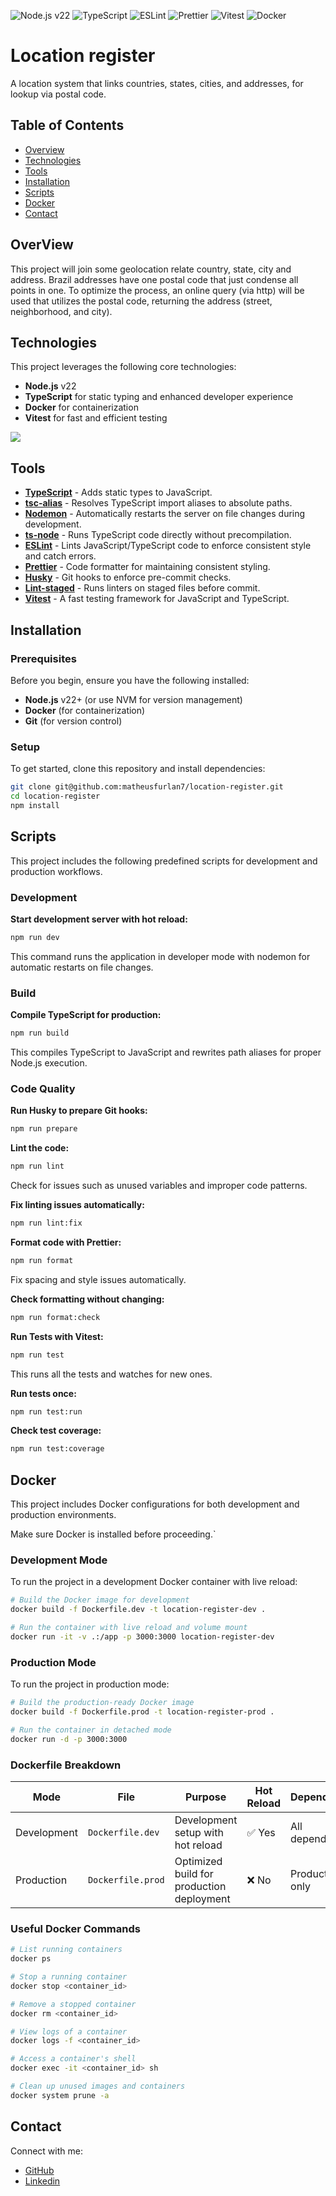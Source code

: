 ![Node.js v22](https://img.shields.io/badge/Node.js-v22-43853D?style=for-the-badge&logo=node.js&logoColor=white)
![TypeScript](https://img.shields.io/badge/TypeScript-007ACC?style=for-the-badge&logo=typescript&logoColor=white)
![ESLint](https://img.shields.io/badge/ESLint-4B32C3?style=for-the-badge&logo=eslint&logoColor=white)
![Prettier](https://img.shields.io/badge/Prettier-FF69B4?style=for-the-badge&logo=prettier&logoColor=white)
![Vitest](https://img.shields.io/badge/Vitest-F7B93E?style=for-the-badge&logo=vitest&logoColor=white)
![Docker](https://img.shields.io/badge/Docker-1D63ED?style=for-the-badge&logo=vitest&logoColor=white)

# Location register

A location system that links countries, states, cities, and addresses, for lookup via postal code.

## Table of Contents

- [Overview](#overview)
- [Technologies](#technologies)
- [Tools](#tools)
- [Installation](#installation)
- [Scripts](#scripts)
- [Docker](#docker)
- [Contact](#contact)

## OverView

This project will join some geolocation relate country, state, city and address.
Brazil addresses have one postal code that just condense all points in one.
To optimize the process, an online query (via http) will be used that utilizes the postal code, returning the address (street, neighborhood, and city).

## Technologies

This project leverages the following core technologies:

- **Node.js** v22
- **TypeScript** for static typing and enhanced developer experience
- **Docker** for containerization
- **Vitest** for fast and efficient testing

<p align="left"> <img src="https://skillicons.dev/icons?i=nodejs,typescript,vitest,docker" /> </p>

## Tools

- [**TypeScript**](https://github.com/microsoft/TypeScript) - Adds static types to JavaScript.
- [**tsc-alias**](https://github.com/justkey007/tsc-alias) - Resolves TypeScript import aliases to absolute paths.
- [**Nodemon**](https://github.com/remy/nodemon) - Automatically restarts the server on file changes during development.
- [**ts-node**](https://github.com/TypeStrong/ts-node) - Runs TypeScript code directly without precompilation.
- [**ESLint**](https://github.com/eslint/eslint) - Lints JavaScript/TypeScript code to enforce consistent style and catch errors.
- [**Prettier**](https://github.com/prettier/prettier) - Code formatter for maintaining consistent styling.
- [**Husky**](https://github.com/typicode/husky) - Git hooks to enforce pre-commit checks.
- [**Lint-staged**](https://github.com/lint-staged/lint-staged) - Runs linters on staged files before commit.
- [**Vitest**](https://github.com/vitest-dev/vitest) - A fast testing framework for JavaScript and TypeScript.

## Installation

### Prerequisites

Before you begin, ensure you have the following installed:

- **Node.js** v22+ (or use NVM for version management)
- **Docker** (for containerization)
- **Git** (for version control)

### Setup

To get started, clone this repository and install dependencies:

```bash
git clone git@github.com:matheusfurlan7/location-register.git
cd location-register
npm install
```

## Scripts

This project includes the following predefined scripts for development and production workflows.

### Development

**Start development server with hot reload:**

```bash
npm run dev
```

This command runs the application in developer mode with nodemon for automatic restarts on file changes.

### Build

**Compile TypeScript for production:**

```bash
npm run build
```

This compiles TypeScript to JavaScript and rewrites path aliases for proper Node.js execution.

### Code Quality

**Run Husky to prepare Git hooks:**

```bash
npm run prepare
```

**Lint the code:**

```bash
npm run lint
```

Check for issues such as unused variables and improper code patterns.

**Fix linting issues automatically:**

```bash
npm run lint:fix
```

**Format code with Prettier:**

```bash
npm run format
```

Fix spacing and style issues automatically.

**Check formatting without changing:**

```bash
npm run format:check
```

**Run Tests with Vitest:**

```bash
npm run test
```

This runs all the tests and watches for new ones.

**Run tests once:**

```bash
npm run test:run
```

**Check test coverage:**

```bash
npm run test:coverage
```

## Docker

This project includes Docker configurations for both development and production environments.

Make sure Docker is installed before proceeding.`

### Development Mode

To run the project in a development Docker container with live reload:

```bash
# Build the Docker image for development
docker build -f Dockerfile.dev -t location-register-dev .

# Run the container with live reload and volume mount
docker run -it -v .:/app -p 3000:3000 location-register-dev
```

### Production Mode

To run the project in production mode:

```bash
# Build the production-ready Docker image
docker build -f Dockerfile.prod -t location-register-prod .

# Run the container in detached mode
docker run -d -p 3000:3000
```

### Dockerfile Breakdown

| Mode        | File              | Purpose                                   | Hot Reload | Dependencies     |
| ----------- | ----------------- | ----------------------------------------- | ---------- | ---------------- |
| Development | `Dockerfile.dev`  | Development setup with hot reload         | ✅ Yes     | All dependencies |
| Production  | `Dockerfile.prod` | Optimized build for production deployment | ❌ No      | Production only  |

### Useful Docker Commands

```bash
# List running containers
docker ps

# Stop a running container
docker stop <container_id>

# Remove a stopped container
docker rm <container_id>

# View logs of a container
docker logs -f <container_id>

# Access a container's shell
docker exec -it <container_id> sh

# Clean up unused images and containers
docker system prune -a
```

## Contact

Connect with me:

- [GitHub](https://github.com/matheusfurlan7)
- [Linkedin](https://www.linkedin.com/in/matheusfurlan7)
